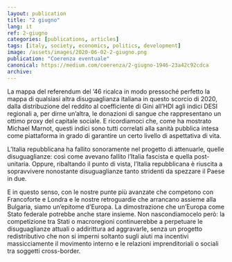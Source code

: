 ```yaml
---
layout: publication
title: "2 giugno"
lang: it
ref: 2-giugno
categories: [publications, articles]
tags: [italy, society, economics, politics, development]
image: /assets/images/2020-06-02-2-giugno.png
publication: "Coerenza eventuale"
canonical: https://medium.com/coerenza/2-giugno-1946-23a42c92cdca
archive:
---
```


La mappa del referendum del ’46 ricalca in modo pressoché perfetto la mappa di qualsiasi altra disuguaglianza italiana in questo scorcio di 2020, dalla distribuzione del reddito al coefficiente di Gini all’HDI agli indici DESI regionali a, per dirne un’altra, le donazioni di sangue che rappresentano un ottimo proxy del capitale sociale. E ricordiamoci che, come ha mostrato Michael Marnot, questi indici sono tutti correlati alla sanità pubblica intesa come piattaforma in grado di garantire un certo livello di aspettativa di vita.

L’Italia repubblicana ha fallito sonoramente nel progetto di attenuarle, quelle disuguaglianze: così come avevano fallito l’Italia fascista e quella post-unitaria. Oppure, ribaltando il punto di vista, l’Italia repubblicana è riuscita a sopravvivere nonostante disuguaglianze tanto stridenti da spezzare il Paese in due.

E in questo senso, con le nostre punte più avanzate che competono con Francoforte e Londra e le nostre retroguardie che arrancano assieme alla Bulgaria, siamo un’epitome d’Europa. La dimostrazione che un’Europa come Stato federale potrebbe anche stare insieme. Non nascondiamocelo però: la competizione tra Stati o macroregioni continuerebbe a perpetuare le disuguaglianze attuali o addirittura ad aggravarle, senza un progetto redistributivo che non si imperni soltanto sugli aiuti ma incentivi massicciamente il movimento interno e le relazioni imprenditoriali o sociali tra soggetti cross-border.

